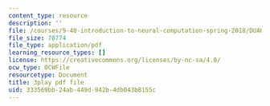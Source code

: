 ```yaml
---
content_type: resource
description: ''
file: /courses/9-40-introduction-to-neural-computation-spring-2018/DUA6lk7X2VY_transcript.pdf
file_size: 70774
file_type: application/pdf
learning_resource_types: []
license: https://creativecommons.org/licenses/by-nc-sa/4.0/
ocw_type: OCWFile
resourcetype: Document
title: 3play pdf file
uid: 333569bb-24ab-449d-942b-4db043b8155c
---
```

